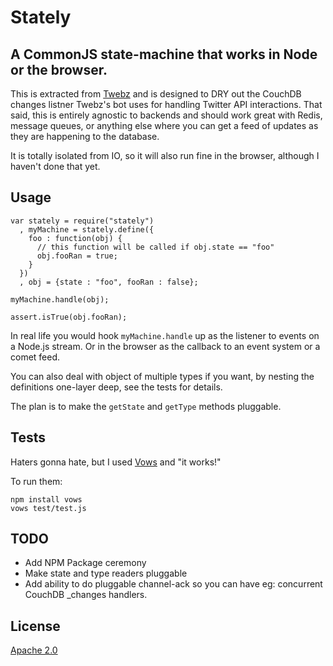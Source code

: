 # Stately
## A CommonJS state-machine that works in Node or the browser.

This is extracted from [Twebz](http://github.com/jchris/twebz) and is designed to DRY out the CouchDB changes listner Twebz's bot uses for handling Twitter API interactions. That said, this is entirely agnostic to backends and should work great with Redis, message queues, or anything else where you can get a feed of updates as they are happening to the database.

It is totally isolated from IO, so it will also run fine in the browser, although I haven't done that yet.

## Usage

    var stately = require("stately")
      , myMachine = stately.define({
        foo : function(obj) {
          // this function will be called if obj.state == "foo"
          obj.fooRan = true;
        }
      })
      , obj = {state : "foo", fooRan : false};

    myMachine.handle(obj);
    
    assert.isTrue(obj.fooRan);

In real life you would hook `myMachine.handle` up as the listener to events on a Node.js stream. Or in the browser as the callback to an event system or a comet feed.

You can also deal with object of multiple types if you want, by nesting the definitions one-layer deep, see the tests for details.

The plan is to make the `getState` and `getType` methods pluggable.

## Tests

Haters gonna hate, but I used [Vows](http://vowsjs.org) and "it works!"

To run them:

    npm install vows
    vows test/test.js

## TODO

* Add NPM Package ceremony
* Make state and type readers pluggable
* Add ability to do pluggable channel-ack so you can have eg: concurrent CouchDB _changes handlers.

## License

[Apache 2.0](http://www.apache.org/licenses/LICENSE-2.0.html)

